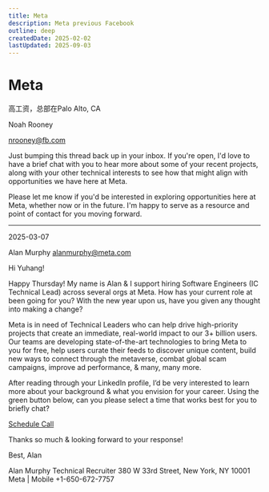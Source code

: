 ```yaml
---
title: Meta
description: Meta previous Facebook
outline: deep
createdDate: 2025-02-02
lastUpdated: 2025-09-03
---
```

# Meta

高工资，总部在Palo Alto, CA

Noah Rooney

nrooney@fb.com

Just bumping this thread back up in your inbox. If you're open, I'd love to have a brief chat with you to hear more about some of your recent projects, along with your other technical interests to see how that might align with opportunities we have here at Meta.

Please let me know if you'd be interested in exploring opportunities here at Meta, whether now or in the future. I'm happy to serve as a resource and point of contact for you moving forward.

---

2025-03-07

Alan Murphy <alanmurphy@meta.com>


Hi Yuhang!

Happy Thursday! My name is Alan & I support hiring Software Engineers (IC Technical Lead) across several orgs at Meta. How has your current role at been going for you? With the new year upon us, have you given any thought into making a change?

Meta is in need of Technical Leaders who can help drive high-priority projects that create an immediate, real-world impact to our 3+ billion users. Our teams are developing state-of-the-art technologies to bring Meta to you for free, help users curate their feeds to discover unique content, build new ways to connect through the metaverse, combat global scam campaigns, improve ad performance, & many, many more.

After reading through your LinkedIn profile, I’d be very interested to learn more about your background & what you envision for your career. Using the green button below, can you please select a time that works best for you to briefly chat?

[Schedule Call](https://www.metacareers.com/profile/call/?candidate_id=558354061329851&consideration_ids=500115946472919%2C1028580632636113&recruiter_nonce=JthpGcYDakNdSYoZ61nVpnFX87GXEYtK)

Thanks so much & looking forward to your response!

Best,
Alan


Alan Murphy
Technical Recruiter
380 W 33rd Street, New York, NY 10001
Meta | Mobile +1-650-672-7757